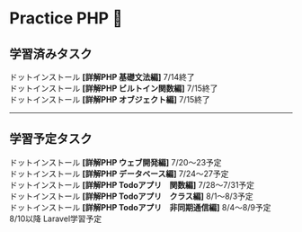 # Practice PHP 🐘

## 学習済みタスク

ドットインストール **[詳解PHP 基礎文法編]** 7/14終了　<br>
ドットインストール **[詳解PHP ビルトイン関数編]** 7/15終了 <br>
ドットインストール **[詳解PHP オブジェクト編]** 7/15終了 <br>

***

## 学習予定タスク

ドットインストール **[詳解PHP ウェブ開発編]** 7/20〜23予定 <br>
ドットインストール **[詳解PHP データベース編]** 7/24〜27予定 <br>
ドットインストール **[詳解PHP Todoアプリ　関数編]** 7/28〜7/31予定 <br>
ドットインストール **[詳解PHP Todoアプリ　クラス編]** 8/1〜8/3予定 <br>
ドットインストール **[詳解PHP Todoアプリ　非同期通信編]** 8/4〜8/9予定 <br>
8/10以降 Laravel学習予定 <br>
